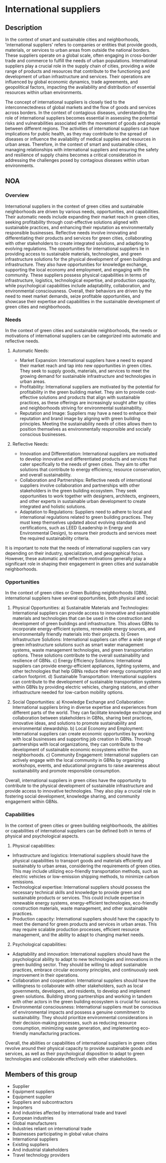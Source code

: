 # International suppliers

## Description

In the context of smart and sustainable cities and neighborhoods, 'international suppliers' refers to companies or entities that provide goods, materials, or services to urban areas from outside the national borders. These suppliers operate on a global scale, often engaging in cross-border trade and commerce to fulfill the needs of urban populations. International suppliers play a crucial role in the supply chain of cities, providing a wide range of products and resources that contribute to the functioning and development of urban infrastructure and services. Their operations are influenced by global economic dynamics, trade agreements, and geopolitical factors, impacting the availability and distribution of essential resources within urban environments.

The concept of international suppliers is closely tied to the interconnectedness of global markets and the flow of goods and services across borders. In the context of contagious diseases, understanding the role of international suppliers becomes essential in assessing the potential risks and vulnerabilities associated with the movement of goods and people between different regions. The activities of international suppliers can have implications for public health, as they may contribute to the spread of diseases or influence the availability of medical supplies and resources in urban areas. Therefore, in the context of smart and sustainable cities, managing relationships with international suppliers and ensuring the safety and resilience of supply chains becomes a critical consideration in addressing the challenges posed by contagious diseases within urban environments.

## NOA

### Overview

International suppliers in the context of green cities and sustainable neighborhoods are driven by various needs, opportunities, and capabilities. Their automatic needs include expanding their market reach in green cities, seeking profitability through cost-effective solutions aligned with sustainable practices, and enhancing their reputation as environmentally responsible businesses. Reflective needs involve innovating and differentiating their products and services for green cities, collaborating with other stakeholders to create integrated solutions, and adapting to evolving regulations. The opportunities for international suppliers lie in providing access to sustainable materials, technologies, and green infrastructure solutions for the physical development of green buildings and infrastructure. They also have opportunities for knowledge exchange, supporting the local economy and employment, and engaging with the community. These suppliers possess physical capabilities in terms of infrastructure, logistics, technological expertise, and production capacity, while psychological capabilities include adaptability, collaboration, and environmental consciousness. Overall, their behaviors are driven by the need to meet market demands, seize profitable opportunities, and showcase their expertise and capabilities in the sustainable development of green cities and neighborhoods.

### Needs

In the context of green cities and sustainable neighborhoods, the needs or motivations of international suppliers can be categorized into automatic and reflective needs.

1. Automatic Needs:
   - Market Expansion: International suppliers have a need to expand their market reach and tap into new opportunities in green cities. They seek to supply goods, materials, and services to meet the growing demand for sustainable infrastructure and technologies in urban areas.
   - Profitability: International suppliers are motivated by the potential for profitability in the green building market. They aim to provide cost-effective solutions and products that align with sustainable practices, as these offerings are increasingly sought after by cities and neighborhoods striving for environmental sustainability.
   - Reputation and Image: Suppliers may have a need to enhance their reputation and brand image by aligning with green building principles. Meeting the sustainability needs of cities allows them to position themselves as environmentally responsible and socially conscious businesses.

2. Reflective Needs:
   - Innovation and Differentiation: International suppliers are motivated to develop innovative and differentiated products and services that cater specifically to the needs of green cities. They aim to offer solutions that contribute to energy efficiency, resource conservation, and overall sustainability.
   - Collaboration and Partnerships: Reflective needs of international suppliers involve collaboration and partnerships with other stakeholders in the green building ecosystem. They seek opportunities to work together with designers, architects, engineers, and other experts in sustainable urban development to create integrated and holistic solutions.
   - Adaptation to Regulations: Suppliers need to adhere to local and international regulations related to green building practices. They must keep themselves updated about evolving standards and certifications, such as LEED (Leadership in Energy and Environmental Design), to ensure their products and services meet the required sustainability criteria.

It is important to note that the needs of international suppliers can vary depending on their industry, specialization, and geographical focus. However, these automatic and reflective motivations generally play a significant role in shaping their engagement in green cities and sustainable neighborhoods.

### Opportunities

In the context of green cities or Green Building neighborhoods (GBN), international suppliers have several opportunities, both physical and social:

1. Physical Opportunities: 
a) Sustainable Materials and Technologies: International suppliers can provide access to innovative and sustainable materials and technologies that can be used in the construction and development of green buildings and infrastructure. This allows GBNs to incorporate energy-efficient systems, renewable energy sources, and environmentally friendly materials into their projects.
b) Green Infrastructure Solutions: International suppliers can offer a wide range of green infrastructure solutions such as smart water management systems, waste management technologies, and green transportation options. These solutions contribute to the overall sustainability and resilience of GBNs.
c) Energy Efficiency Solutions: International suppliers can provide energy-efficient appliances, lighting systems, and other technologies that help GBNs reduce their energy consumption and carbon footprint.
d) Sustainable Transportation: International suppliers can contribute to the development of sustainable transportation systems within GBNs by providing electric vehicles, charging stations, and other infrastructure needed for low-carbon mobility options.

2. Social Opportunities: 
a) Knowledge Exchange and Collaboration: International suppliers bring in diverse expertise and experiences from different parts of the world. They can facilitate knowledge exchange and collaboration between stakeholders in GBNs, sharing best practices, innovative ideas, and solutions to promote sustainability and environmental stewardship.
b) Local Economy and Employment: International suppliers can create economic opportunities by working with local businesses and supporting job creation in GBNs. Through partnerships with local organizations, they can contribute to the development of sustainable economic ecosystems within the neighborhoods.
c) Community Engagement: International suppliers can actively engage with the local community in GBNs by organizing workshops, events, and educational programs to raise awareness about sustainability and promote responsible consumption.

Overall, international suppliers in green cities have the opportunity to contribute to the physical development of sustainable infrastructure and provide access to innovative technologies. They also play a crucial role in fostering social development, knowledge sharing, and community engagement within GBNs.

### Capabilities

In the context of green cities or green building neighborhoods, the abilities or capabilities of international suppliers can be defined both in terms of physical and psychological aspects. 

1. Physical capabilities: 
- Infrastructure and logistics: International suppliers should have the physical capabilities to transport goods and materials efficiently and sustainably to urban areas, considering the requirements of green cities. This may include utilizing eco-friendly transportation methods, such as electric vehicles or low-emission shipping methods, to minimize carbon emissions.
- Technological expertise: International suppliers should possess the necessary technical skills and knowledge to provide green and sustainable products or services. This could include expertise in renewable energy systems, energy-efficient technologies, eco-friendly construction materials, waste management, and other sustainable practices.
- Production capacity: International suppliers should have the capacity to meet the demand for green products and services in urban areas. This may require scalable production processes, efficient resource management, and the ability to adapt to changing market needs.

2. Psychological capabilities: 
- Adaptability and innovation: International suppliers should have the psychological ability to adapt to new technologies and innovations in the green building sector. They should be willing to adopt sustainable practices, embrace circular economy principles, and continuously seek improvement in their operations.
- Collaboration and cooperation: International suppliers should have the willingness to collaborate with other stakeholders, such as local governments, developers, and residents, to develop and implement green solutions. Building strong partnerships and working in tandem with other actors in the green building ecosystem is crucial for success.
- Environmental consciousness: International suppliers must be conscious of environmental impacts and possess a genuine commitment to sustainability. They should prioritize environmental considerations in their decision-making processes, such as reducing resource consumption, minimizing waste generation, and implementing eco-friendly manufacturing practices.

Overall, the abilities or capabilities of international suppliers in green cities revolve around their physical capacity to provide sustainable goods and services, as well as their psychological disposition to adapt to green technologies and collaborate effectively with other stakeholders.

## Members of this group

* Supplier
* Equipment suppliers
* Equipment supplier
* Suppliers and subcontractors
* Importers
* And industries affected by international trade and travel
* European industries
* Global manufacturers
* Industries reliant on international trade
* Businesses participating in global value chains
* International suppliers
* Existing suppliers
* And industrial stakeholders
* Travel technology providers